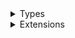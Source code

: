 <details>
<summary>Types</summary>

  - [GaugeProgressViewStyle](./GaugeProgressViewStyle)

</details>

<details>
<summary>Extensions</summary>

  - [ProgressViewStyle](./ProgressViewStyle)

</details>
